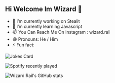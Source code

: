 

## Hi Welcome Im Wizard 👋


- 🔭 I’m currently working on Stealit
- 🌱 I’m currently learning Javascript
- 📫 You Can Reach Me On Instagram : wizard.rail
- 😄 Pronouns: He / Him
- ⚡ Fun fact:

![Jokes Card](https://readme-jokes.vercel.app/api)

![Spotify recently played](https://spotify-recently-played-readme.vercel.app/api?user=31hxeercyqhif7dv6odjqxpwiqbi&count=1)

![Wizard Rail's GitHub stats](https://github-readme-stats.vercel.app/api?username=WizardRail&show_icons=true&theme=radical)
